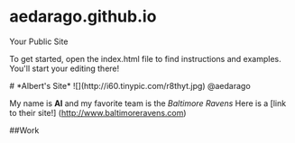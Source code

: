 aedarago.github.io
=====================

Your Public Site

<p> To get started, open the index.html file to find instructions and examples. You'll start your editing there! <p/>
# *Albert's Site*
![](http://i60.tinypic.com/r8thyt.jpg)
@aedarago


My name is **Al** and my favorite team is the *Baltimore Ravens* Here is a [link to their site!] (http://www.baltimoreravens.com)

##Work
